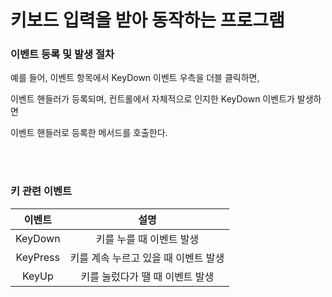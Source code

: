 # 키보드 입력을 받아 동작하는 프로그램


### 이벤트 등록 및 발생 절차
예를 들어, 이벤트 항목에서 KeyDown 이벤트 우측을 더블 클릭하면,

이벤트 핸들러가 등록되며, 컨트롤에서 자체적으로 인지한 KeyDown 이벤트가 발생하면

이벤트 핸들러로 등록한 메서드를 호출한다.

<br>
<br>

### 키 관련 이벤트

|이벤트|설명|
|:---:|:---:|
|KeyDown|키를 누를 때 이벤트 발생|
|KeyPress|키를 계속 누르고 있을 때 이벤트 발생|
|KeyUp|키를 눌렀다가 땔 때 이벤트 발생|
